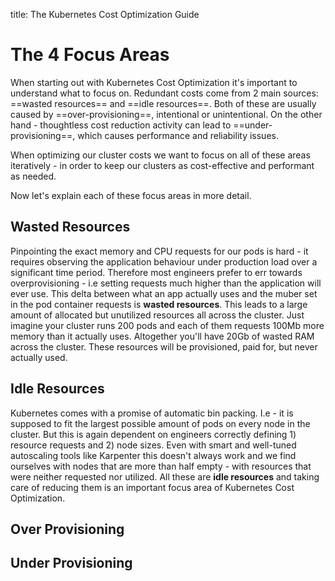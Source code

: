 title: The Kubernetes Cost Optimization Guide

# The 4 Focus Areas

When starting out with Kubernetes Cost Optimization it's important to understand what to focus on. Redundant costs come from 2 main sources: ==wasted resources== and ==idle resources==. Both of these are usually caused by ==over-provisioning==, intentional or unintentional. On the other hand - thoughtless cost reduction activity can lead to ==under-provisioning==, which causes performance and reliability issues. 

When optimizing our cluster costs we want to focus on all of these areas iteratively - in order to keep our clusters as cost-effective and performant as needed.

Now let's explain each of these focus areas in more detail.

## Wasted Resources

Pinpointing the exact memory and CPU requests for our pods is hard - it requires observing the application behaviour under production load over a significant time period. 
Therefore most engineers prefer to err towards overprovisioning  - i.e setting requests much higher than the application will ever use.
This delta between what an app actually uses and the muber set in the pod container requests is **wasted resources**.
This leads to a large amount of allocated but unutilized resources all across the cluster. Just imagine your cluster runs 200 pods and each of them requests 100Mb more memory than it actually uses. Altogether you'll have 20Gb of wasted RAM across the cluster. These resources will be provisioned, paid for, but never actually used.

## Idle Resources

Kubernetes comes with a promise of automatic bin packing. I.e - it is supposed to fit the largest possible amount of pods on every node in the cluster. But this is again dependent on engineers correctly defining 1) resource requests and 2) node sizes. Even with smart and well-tuned autoscaling tools like Karpenter this doesn't always work and we find ourselves with nodes that are more than half empty - with resources that were neither requested nor utilized. All these are **idle resources** and taking care of reducing them is an important focus area of Kubernetes Cost Optimization.

## Over Provisioning

## Under Provisioning